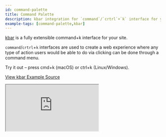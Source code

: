 ```yaml
---
id: command-palette
title: Command Palette
description: kbar integration for `command`/`crtrl`+`k` interface for your Refine App.
example-tags: [command-palette,kbar]
---
```


[kbar](https://kbar.vercel.app/) is a fully extensible command+k interface for your site.

`command`/`crtrl`+`k` interfaces are used to create a web experience where any type of action users would be able to do via clicking can be done through a command menu.

Try it out – press cmd+k (macOS) or ctrl+k (Linux/Windows).

[View kbar Example Source](https://github.com/pankod/refine/tree/master/examples/commandPalette/kbar)

<iframe loading="lazy" src="https://stackblitz.com//github/pankod/refine/tree/master/examples/commandPalette/kbar?embed=1&view=preview&theme=dark&preset=node"
    style={{width: "100%", height:"80vh", border: "0px", borderRadius: "8px", overflow:"hidden"}}
    title="refine-custom-footer-example"
></iframe>
